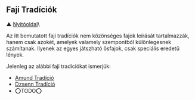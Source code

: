 ## Faji Tradíciók

▲ [Nyitóoldal](start.md)\

Az itt bemutatott faji tradíciók nem közönséges fajok leírását tartalmazzák, hanem csak azokét, amelyek valamely szempontból különlegesnek számítanak. Ilyenek az egyes játszható ősfajok, csak speciális eredetű lények.

Jelenleg az alábbi faji tradíciókat ismerjük:
- [Amund Tradíció](044_02_amund_tradicio.md)
- [Dzsenn Tradíció](044_01_dzsenn_tradicio.md)
- ⭕TODO⭕
